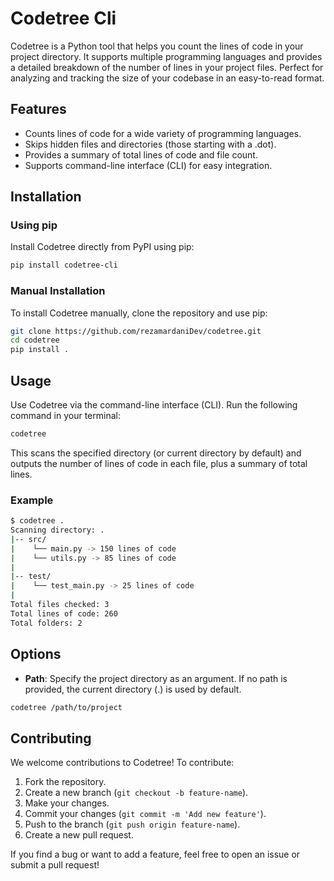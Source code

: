 # Codetree Cli

Codetree is a Python tool that helps you count the lines of code in your project directory. It supports multiple programming languages and provides a detailed breakdown of the number of lines in your project files. Perfect for analyzing and tracking the size of your codebase in an easy-to-read format.

## Features

- Counts lines of code for a wide variety of programming languages.
- Skips hidden files and directories (those starting with a \.dot).
- Provides a summary of total lines of code and file count.
- Supports command-line interface (CLI) for easy integration.

## Installation

### Using pip

Install Codetree directly from PyPI using pip:

```bash
pip install codetree-cli
```

### Manual Installation

To install Codetree manually, clone the repository and use pip:

```bash
git clone https://github.com/rezamardaniDev/codetree.git
cd codetree
pip install .
```

## Usage

Use Codetree via the command-line interface (CLI). Run the following command in your terminal:

```bash
codetree
```

This scans the specified directory (or current directory by default) and outputs the number of lines of code in each file, plus a summary of total lines.

### Example

```bash
$ codetree .
Scanning directory: .
|-- src/
|    └── main.py -> 150 lines of code
|    └── utils.py -> 85 lines of code
|
|-- test/
|    └── test_main.py -> 25 lines of code
|
Total files checked: 3
Total lines of code: 260
Total folders: 2
```

## Options

- **Path**: Specify the project directory as an argument. If no path is provided, the current directory (\.) is used by default.

```bash
codetree /path/to/project
```

## Contributing

We welcome contributions to Codetree! To contribute:

1. Fork the repository.
2. Create a new branch (`git checkout -b feature-name`).
3. Make your changes.
4. Commit your changes (`git commit -m 'Add new feature'`).
5. Push to the branch (`git push origin feature-name`).
6. Create a new pull request.

If you find a bug or want to add a feature, feel free to open an issue or submit a pull request!